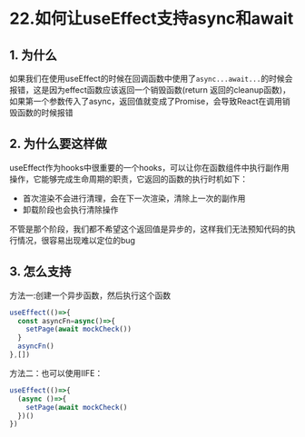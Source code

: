 # 22.如何让useEffect支持async和await

## 1. 为什么

如果我们在使用useEffect的时候在回调函数中使用了`async...await...`的时候会报错，这是因为effect函数应该返回一个销毁函数(return 返回的cleanup函数)，如果第一个参数传入了async，返回值就变成了Promise，会导致React在调用销毁函数的时候报错

## 2. 为什么要这样做

useEffect作为hooks中很重要的一个hooks，可以让你在函数组件中执行副作用操作，它能够完成生命周期的职责，它返回的函数的执行时机如下：

- 首次渲染不会进行清理，会在下一次渲染，清除上一次的副作用
- 卸载阶段也会执行清除操作

不管是那个阶段，我们都不希望这个返回值是异步的，这样我们无法预知代码的执行情况，很容易出现难以定位的bug

## 3. 怎么支持

方法一:创建一个异步函数，然后执行这个函数

```js
useEffect(()=>{
  const asyncFn=async()=>{
    setPage(await mockCheck())
  }
  asyncFn()
},[])
```

方法二：也可以使用IIFE：

```js
useEffect(()=>{
  (async ()=>{
    setPage(await mockCheck()
  })()
})
```

